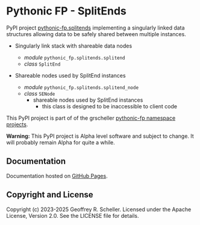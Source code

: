 # Pythonic FP - SplitEnds

PyPI project
[pythonic-fp.splitends](https://pypi.org/project/pythonic-fp.splitends/)
implementing a singularly linked data structures allowing data to be
safely shared between multiple instances.

- Singularly link stack with shareable data nodes
  - *module* `pythonic_fp.splitends.splitend`
  - *class* `SplitEnd`

- Shareable nodes used by SplitEnd instances
  - *module* `pythonic_fp.splitends.splitend_node`
  - *class* `SENode`
    - shareable nodes used by SplitEnd instances
      - this class is designed to be inaccessible to client code

This PyPI project is part of of the grscheller
[pythonic-fp namespace projects](https://github.com/grscheller/pythonic-fp/blob/main/README.md).

**Warning:** This PyPI project is Alpha level software and subject to
change. It will probably remain Alpha for quite a while.

## Documentation

Documentation hosted on
[GitHub Pages](https://grscheller.github.io/pythonic-fp-splitends/html).

## Copyright and License

Copyright (c) 2023-2025 Geoffrey R. Scheller. Licensed under the Apache
License, Version 2.0. See the LICENSE file for details.
